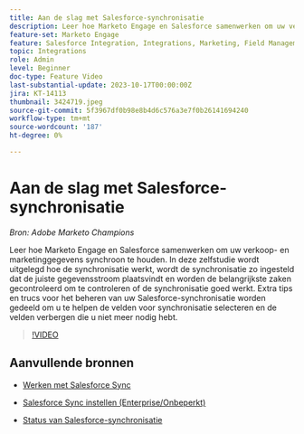 ```yaml
---
title: Aan de slag met Salesforce-synchronisatie
description: Leer hoe Marketo Engage en Salesforce samenwerken om uw verkoop- en marketinggegevens synchroon te houden. In deze zelfstudie wordt uitgelegd hoe de synchronisatie werkt, wordt de synchronisatie zo ingesteld dat de juiste gegevensstroom plaatsvindt en worden de belangrijkste zaken gecontroleerd om te controleren of de synchronisatie goed werkt.
feature-set: Marketo Engage
feature: Salesforce Integration, Integrations, Marketing, Field Management, Administration
topic: Integrations
role: Admin
level: Beginner
doc-type: Feature Video
last-substantial-update: 2023-10-17T00:00:00Z
jira: KT-14113
thumbnail: 3424719.jpeg
source-git-commit: 5f3967df0b98e8b4d6c576a3e7f0b26141694240
workflow-type: tm+mt
source-wordcount: '187'
ht-degree: 0%

---
```



# Aan de slag met Salesforce-synchronisatie

*Bron: Adobe Marketo Champions*

Leer hoe Marketo Engage en Salesforce samenwerken om uw verkoop- en marketinggegevens synchroon te houden. In deze zelfstudie wordt uitgelegd hoe de synchronisatie werkt, wordt de synchronisatie zo ingesteld dat de juiste gegevensstroom plaatsvindt en worden de belangrijkste zaken gecontroleerd om te controleren of de synchronisatie goed werkt. Extra tips en trucs voor het beheren van uw Salesforce-synchronisatie worden gedeeld om u te helpen de velden voor synchronisatie selecteren en de velden verbergen die u niet meer nodig hebt.

>[!VIDEO](https://video.tv.adobe.com/v/3424719/?learn=on)

## Aanvullende bronnen

* [Werken met Salesforce Sync](https://experienceleague.adobe.com/docs/marketo/using/product-docs/crm-sync/salesforce-sync/understanding-the-salesforce-sync.html)

* [Salesforce Sync instellen (Enterprise/Onbeperkt)](https://experienceleague.adobe.com/docs/marketo/using/product-docs/crm-sync/salesforce-sync/setup/enterprise-unlimited-edition/step-1-of-3-add-marketo-fields-to-salesforce-enterprise-unlimited.html?lang=en)

* [Status van Salesforce-synchronisatie](https://experienceleague.adobe.com/docs/marketo/using/product-docs/crm-sync/salesforce-sync/salesforce-sync-status.html)
